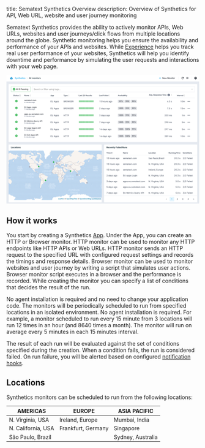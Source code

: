 title: Sematext Synthetics Overview
description: Overview of Synthetics for API, Web URL, website and user journey monitoring

Sematext Synthetics provides the ability to actively monitor APIs, Web URLs, websites and user journeys/click flows from multiple locations around the globe. Synthetic monitoring helps you ensure the availability and performance of your APIs and websites. While [Experience](/experience) helps you track real user performance of your websites, Synthetics will help you identify downtime and performance by simulating the user requests and interactions with your web page. 

<img
  class="content-modal-image"
  alt="Monitors Overview"
  src="../images/synthetics/monitors-overview.png"
  title="Monitors Overview"
/>

## How it works

You start by creating a Synthetics [App](/guide/app-guide/). Under the App, you can create an HTTP or Browser monitor. HTTP monitor can be used to monitor any HTTP endpoints like HTTP APIs or Web URLs. HTTP monitor sends an HTTP request to the specified URL with configured request settings and records the timings and response details. Browser monitor can be used to monitor websites and user journey by writing a script that simulates user actions. Browser monitor script executes in a browser and the performance is recorded. While creating the monitor you can specify a list of conditions that decides the result of the run.

No agent installation is required and no need to change your application code. The monitors will be periodically scheduled to run from specified locations in an isolated environment. No agent installation is required. For example, a monitor scheduled to run every 15 minute from 3 locations will run 12 times in an hour (and 8640 times a month). The monitor will run on average every 5 minutes in each 15 minutes interval.

The result of each run will be evaluated against the set of conditions specified during the creation. When a condition fails, the run is considered failed. On run failure, you will be alerted based on configured [notification hooks](/integration/#notification-hooks).

## Locations

Synthetics monitors can be scheduled to run from the following locations:

| AMERICAS  | EUROPE  | ASIA PACIFIC  |
|---|---|---|
| N. Virginia, USA  |  Ireland, Europe | Mumbai, India  |
| N. California, USA  |  Frankfurt, Germany | Singapore  |
| São Paulo, Brazil  |   | Sydney, Australia  |